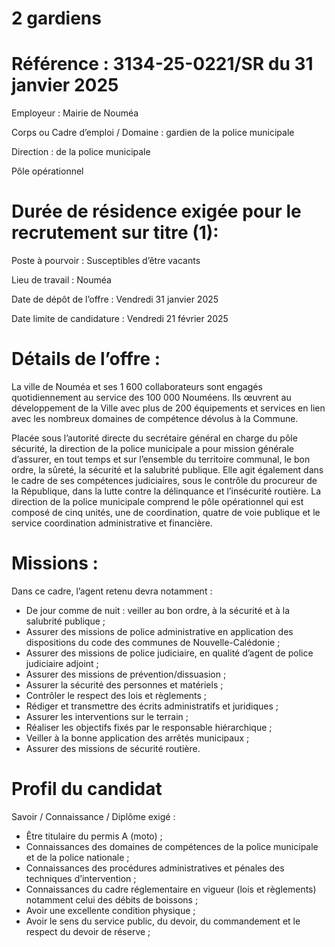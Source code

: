 # 2 gardiens

# Référence : 3134-25-0221/SR du 31 janvier 2025

Employeur : Mairie de Nouméa

Corps ou Cadre d’emploi / Domaine : gardien de la police municipale

Direction : de la police municipale

Pôle opérationnel

# Durée de résidence exigée pour le recrutement sur titre (1):

Poste à pourvoir : Susceptibles d’être vacants

Lieu de travail : Nouméa

Date de dépôt de l’offre : Vendredi 31 janvier 2025

Date limite de candidature : Vendredi 21 février 2025

# Détails de l’offre :

La ville de Nouméa et ses 1 600 collaborateurs sont engagés quotidiennement au service des 100 000 Nouméens. Ils œuvrent au développement de la Ville avec plus de 200 équipements et services en lien avec les nombreux domaines de compétence dévolus à la Commune.

Placée sous l’autorité directe du secrétaire général en charge du pôle sécurité, la direction de la police municipale a pour mission générale d’assurer, en tout temps et sur l’ensemble du territoire communal, le bon ordre, la sûreté, la sécurité et la salubrité publique. Elle agit également dans le cadre de ses compétences judiciaires, sous le contrôle du procureur de la République, dans la lutte contre la délinquance et l’insécurité routière. La direction de la police municipale comprend le pôle opérationnel qui est composé de cinq unités, une de coordination, quatre de voie publique et le service coordination administrative et financière.

# Missions :

Dans ce cadre, l’agent retenu devra notamment :

- De jour comme de nuit : veiller au bon ordre, à la sécurité et à la salubrité publique ;
- Assurer des missions de police administrative en application des dispositions du code des communes de Nouvelle-Calédonie ;
- Assurer des missions de police judiciaire, en qualité d’agent de police judiciaire adjoint ;
- Assurer des missions de prévention/dissuasion ;
- Assurer la sécurité des personnes et matériels ;
- Contrôler le respect des lois et règlements ;
- Rédiger et transmettre des écrits administratifs et juridiques ;
- Assurer les interventions sur le terrain ;
- Réaliser les objectifs fixés par le responsable hiérarchique ;
- Veiller à la bonne application des arrêtés municipaux ;
- Assurer des missions de sécurité routière.

# Profil du candidat

Savoir / Connaissance / Diplôme exigé :

- Être titulaire du permis A (moto) ;
- Connaissances des domaines de compétences de la police municipale et de la police nationale ;
- Connaissances des procédures administratives et pénales des techniques d’intervention ;
- Connaissances du cadre réglementaire en vigueur (lois et règlements) notamment celui des débits de boissons ;
- Avoir une excellente condition physique ;
- Avoir le sens du service public, du devoir, du commandement et le respect du devoir de réserve ;